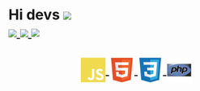 <h1>Hi devs</div>  

</div>
<img src ="https://data.whicdn.com/images/350989735/original.gif" >

<div>
  <a href="https://github.com/GilbertoGabriel">
  <img height="180em"   align="center" src="https://github-readme-stats.vercel.app/api?username=GilbertoGabriel&show_icons=true&theme=react&include_all_commits=true&count_private=true"/>
  <img height="180em"  align="center" src="https://github-readme-stats.vercel.app/api/top-langs/?username=GilbertoGabriel&layout=compact&langs_count=7&theme=react"/>

<img src="https://giffiles.alphacoders.com/212/212628.gif">
    
</div>
  <div  align="center"> 
  <div style="display: inline_block"><br>
  <img align="center" alt="Rafa-Js" height="50" width="50" src="https://raw.githubusercontent.com/devicons/devicon/master/icons/javascript/javascript-plain.svg">
  <img align="center" alt="HTML" height="50" width="50" src="https://raw.githubusercontent.com/devicons/devicon/master/icons/html5/html5-original.svg">
  <img align="center" alt="CSS" height="50" width="50" src="https://raw.githubusercontent.com/devicons/devicon/master/icons/css3/css3-original.svg">
  <img align="center" alt="PHP" height="50" width="50" src="https://raw.githubusercontent.com/devicons/devicon/master/icons/php/php-original.svg">
    
</div>
